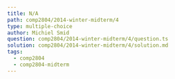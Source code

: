 ```yaml
---
title: N/A
path: comp2804/2014-winter-midterm/4
type: multiple-choice
author: Michiel Smid
question: comp2804/2014-winter-midterm/4/question.ts
solution: comp2804/2014-winter-midterm/4/solution.md
tags:
  - comp2804
  - comp2804-midterm
---
```

